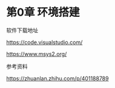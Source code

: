 # 第0章 环境搭建

软件下载地址

https://code.visualstudio.com/

https://www.msys2.org/

参考资料

https://zhuanlan.zhihu.com/p/401188789